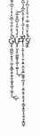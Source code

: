 G̷̡̢̯̺̺̼̠͍̟̘̤̫̫͕̭̻̖̱̙̰̞̰̝̺̟̥̺̖̦̲̭͎̏̊́̀̽̈̋́̂͛͆̆̒̊͑͐̑͆̍͌͑̎̾̈́͂̈̊͊̋͊̃̀̎̃̽̈́͛̍̈̈́̕͘̚̚̚͜͜͝͝͝͠ͅƯ̶̡̡̤̬̯̙͖̫͚̟̝̲̗̩̰͍͎̜̓̎́́̽͋̾̃͆̌̽̅̎̚̚͜͝ͅT̷͉̠͕͍̜͓͉̦̼̦͙͍̖̼̤̯̯͍͚͖͎̪͉̝̦̣̯̭͕̱̠̝̭͉͓̹͇̱͙͍̱͎̥̮̘̥͓̻͖̒̔̓̔͐̃̔̓̌̾̂͐̑͆̽́̍͆̄̈́̍̓̏͂̎̐̾̀̊̀͐̒̊͑̔̚̚͘̚͝͝͠͠͝͝ͅŞ̸̳́͒̀̌̈́̅̆̿̇̈́͗̄͛̾̍͆̀̉̓̆̂̌̾̑̈́̄̄̄̔̅̊̊̓́̆̇̏̋̚͝͝͝͝
<!---
Webekk/Webekk is a ✨ special ✨ repository because its `README.md` (this file) appears on your GitHub profile.
You can click the Preview link to take a look at your changes.
--->
